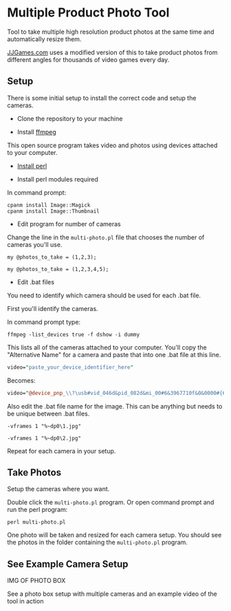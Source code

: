 # Multiple Product Photo Tool

Tool to take multiple high resolution product photos at the same time and automatically resize them.

[JJGames.com](https://www.jjgames.com/) uses a modified version of this to take product photos
from different angles for thousands of video games every day.

## Setup

There is some initial setup to install the correct code and setup the cameras.

* Clone the repository to your machine

* Install [ffmpeg](https://www.ffmpeg.org/download.html)

This open source program takes video and photos using devices attached to your computer.

* [Install perl](https://www.perl.org/get.html)

* Install perl modules required

In command prompt:

```
cpanm install Image::Magick
cpanm install Image::Thumbnail
```

* Edit program for number of cameras

Change the line in the `multi-photo.pl` file that chooses the number of cameras you'll use.

```
my @photos_to_take = (1,2,3);
```

```
my @photos_to_take = (1,2,3,4,5);
```

* Edit .bat files

You need to identify which camera should be used for each .bat file.

First you'll identify the cameras.

In command prompt type:

```
ffmpeg -list_devices true -f dshow -i dummy
```

This lists all of the cameras attached to your computer.  You'll copy the "Alternative Name"
for a camera and paste that into one .bat file at this line.

```perl
video="paste_your_device_identifier_here"
```

Becomes:

```perl
video="@device_pnp_\\?\usb#vid_046d&pid_082d&mi_00#6&3967710f&0&0000#{65e8773d-8f56-11d0-a3b9-00a0c9223196}\global"
```

Also edit the .bat file name for the image.  This can be anything but needs to be
unique between .bat files.

```
-vframes 1 "%~dp0\1.jpg"
```

```
-vframes 1 "%~dp0\2.jpg"
```

Repeat for each camera in your setup.

## Take Photos

Setup the cameras where you want.

Double click the `multi-photo.pl` program.  Or open command prompt and run the perl program:

```
perl multi-photo.pl
```

One photo will be taken and resized for each camera setup.  You should see the photos
in the folder containing the `multi-photo.pl` program.

##  See Example Camera Setup

IMG OF PHOTO BOX

See a photo box setup with multiple cameras and an example video of the tool in action
